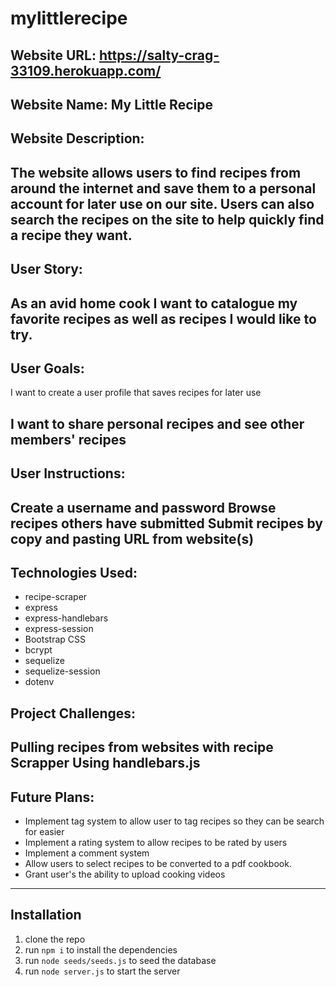# mylittlerecipe

Website URL: https://salty-crag-33109.herokuapp.com/
---

Website Name: My Little Recipe
---

## Website Description: 

The website allows users to find recipes from around the internet  and save them to a personal account for later use on our site. Users can also search the recipes on the site to help quickly find a recipe they want.
---

## User Story: 

As an avid home cook I want to catalogue my favorite recipes as well as recipes I would like to try.
---

## User Goals: 

I want to create a user profile that saves recipes for later use

I want to share personal recipes and see other members' recipes
---

## User Instructions:

Create a username and password 
Browse recipes others have submitted
Submit recipes by copy and pasting URL from website(s)
---


## Technologies Used: 

- recipe-scraper
- express
- express-handlebars
- express-session
- Bootstrap CSS
- bcrypt
- sequelize
- sequelize-session
- dotenv

## Project Challenges:

Pulling recipes from websites with recipe Scrapper
Using handlebars.js 
----

## Future Plans:

- Implement tag system to allow user to tag recipes so they can be search for easier
- Implement a rating system to allow recipes to be rated by users
- Implement a comment system
- Allow users to select recipes to be converted to a pdf cookbook.
- Grant user's the ability to upload cooking videos
---

## Installation

1. clone the repo
2. run ```npm i``` to install the dependencies
3. run ```node seeds/seeds.js``` to seed the database
4. run ```node server.js``` to start the server


